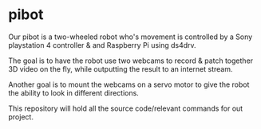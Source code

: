 # pibot

Our pibot is a two-wheeled robot who's movement is controlled by a Sony playstation 4 controller & and Raspberry Pi using ds4drv.

The goal is to have the robot use two webcams to record & patch together 3D video on the fly, while outputting the result to an internet stream.

Another goal is to mount the webcams on a servo motor to give the robot the ability to look in different directions.


This repository will hold all the source code/relevant commands for out project.
